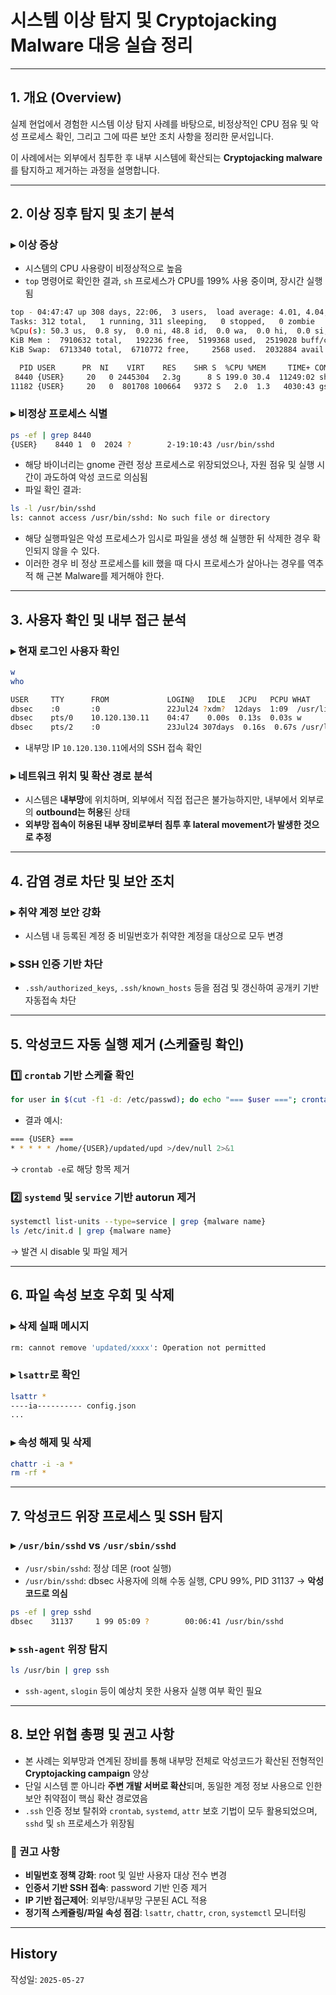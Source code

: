# 시스템 이상 탐지 및 Cryptojacking Malware 대응 실습 정리

---

## 1. 개요 (Overview)

실제 현업에서 경험한 시스템 이상 탐지 사례를 바탕으로, 비정상적인 CPU 점유 및 악성 프로세스 확인, 그리고 그에 따른 보안 조치 사항을 정리한 문서입니다.

이 사례에서는 외부에서 침투한 후 내부 시스템에 확산되는 **Cryptojacking malware**를 탐지하고 제거하는 과정을 설명합니다.

---

## 2. 이상 징후 탐지 및 초기 분석

### ▸ 이상 증상

* 시스템의 CPU 사용량이 비정상적으로 높음
* `top` 명령어로 확인한 결과, `sh` 프로세스가 CPU를 199% 사용 중이며, 장시간 실행됨

```bash
top - 04:47:47 up 308 days, 22:06,  3 users,  load average: 4.01, 4.04, 4.08
Tasks: 312 total,   1 running, 311 sleeping,   0 stopped,   0 zombie
%Cpu(s): 50.3 us,  0.8 sy,  0.0 ni, 48.8 id,  0.0 wa,  0.0 hi,  0.0 si,  0.0 st
KiB Mem :  7910632 total,   192236 free,  5199368 used,  2519028 buff/cache
KiB Swap:  6713340 total,  6710772 free,     2568 used.  2032884 avail Mem

  PID USER      PR  NI    VIRT    RES    SHR S  %CPU %MEM     TIME+ COMMAND
 8440 {USER}     20   0 2445304   2.3g      8 S 199.0 30.4  11249:02 sh
11182 {USER}     20   0  801708 100664   9372 S   2.0  1.3   4030:43 gsd-color
```

### ▸ 비정상 프로세스 식별

```bash
ps -ef | grep 8440
{USER}    8440 1  0  2024 ?        2-19:10:43 /usr/bin/sshd
```

* 해당 바이너리는 gnome 관련 정상 프로세스로 위장되었으나, 자원 점유 및 실행 시간이 과도하여 악성 코드로 의심됨
* 파일 확인 결과:

```bash
ls -l /usr/bin/sshd
ls: cannot access /usr/bin/sshd: No such file or directory
```

* 해당 실행파일은 악성 프로세스가 임시로 파일을 생성 해 실행한 뒤 삭제한 경우 확인되지 않을 수 있다.
* 이러한 경우 비 정상 프로세스를 kill 했을 때 다시 프로세스가 살아나는 경우를 역추적 해 근본 Malware를 제거해야 한다.



---

## 3. 사용자 확인 및 내부 접근 분석

### ▸ 현재 로그인 사용자 확인

```bash
w
who
```

```bash
USER     TTY      FROM             LOGIN@   IDLE   JCPU   PCPU WHAT
dbsec    :0       :0               22Jul24 ?xdm?  12days  1:09  /usr/libexec/gnome-session-binary --session gnome-classic
dbsec    pts/0    10.120.130.11    04:47    0.00s  0.13s  0.03s w
dbsec    pts/2    :0               23Jul24 307days  0.16s  0.67s /usr/libexec/gnome-terminal-server
```

* 내부망 IP `10.120.130.11`에서의 SSH 접속 확인

### ▸ 네트워크 위치 및 확산 경로 분석

* 시스템은 **내부망**에 위치하며, 외부에서 직접 접근은 불가능하지만, 내부에서 외부로의 **outbound는 허용**된 상태
* **외부망 접속이 허용된 내부 장비로부터 침투 후 lateral movement가 발생한 것으로 추정**

---

## 4. 감염 경로 차단 및 보안 조치

### ▸ 취약 계정 보안 강화

* 시스템 내 등록된 계정 중 비밀번호가 취약한 계정을 대상으로 모두 변경

### ▸ SSH 인증 기반 차단

* `.ssh/authorized_keys`, `.ssh/known_hosts` 등을 점검 및 갱신하여 공개키 기반 자동접속 차단

---

## 5. 악성코드 자동 실행 제거 (스케쥴링 확인)

### 1️⃣ `crontab` 기반 스케쥴 확인

```bash
for user in $(cut -f1 -d: /etc/passwd); do echo "=== $user ==="; crontab -l -u $user 2>/dev/null; done
```

* 결과 예시:

```bash
=== {USER} ===
* * * * * /home/{USER}/updated/upd >/dev/null 2>&1
```

→ `crontab -e`로 해당 항목 제거

### 2️⃣ `systemd` 및 `service` 기반 autorun 제거

```bash
systemctl list-units --type=service | grep {malware name}
ls /etc/init.d | grep {malware name}
```

→ 발견 시 disable 및 파일 제거

---

## 6. 파일 속성 보호 우회 및 삭제

### ▸ 삭제 실패 메시지

```bash
rm: cannot remove 'updated/xxxx': Operation not permitted
```

### ▸ `lsattr`로 확인

```bash
lsattr *
----ia---------- config.json
...
```

### ▸ 속성 해제 및 삭제

```bash
chattr -i -a *
rm -rf *
```

---

## 7. 악성코드 위장 프로세스 및 SSH 탐지

### ▸ `/usr/bin/sshd` vs `/usr/sbin/sshd`

* `/usr/sbin/sshd`: 정상 데몬 (root 실행)
* `/usr/bin/sshd`: dbsec 사용자에 의해 수동 실행, CPU 99%, PID 31137 → **악성 코드로 의심**

```bash
ps -ef | grep sshd
dbsec    31137     1 99 05:09 ?        00:06:41 /usr/bin/sshd
```

### ▸ `ssh-agent` 위장 탐지

```bash
ls /usr/bin | grep ssh
```

* `ssh-agent`, `slogin` 등이 예상치 못한 사용자 실행 여부 확인 필요

---

## 8. 보안 위협 총평 및 권고 사항

* 본 사례는 외부망과 연계된 장비를 통해 내부망 전체로 악성코드가 확산된 전형적인 **Cryptojacking campaign** 양상
* 단일 시스템 뿐 아니라 **주변 개발 서버로 확산**되며, 동일한 계정 정보 사용으로 인한 보안 취약점이 핵심 확산 경로였음
* `.ssh` 인증 정보 탈취와 `crontab`, `systemd`, `attr` 보호 기법이 모두 활용되었으며, `sshd` 및 `sh` 프로세스가 위장됨

### 🔐 권고 사항

* **비밀번호 정책 강화**: root 및 일반 사용자 대상 전수 변경
* **인증서 기반 SSH 접속**: password 기반 인증 제거
* **IP 기반 접근제어**: 외부망/내부망 구분된 ACL 적용
* **정기적 스케쥴링/파일 속성 점검**: `lsattr`, `chattr`, `cron`, `systemctl` 모니터링

---

## History

작성일: `2025-05-27`
